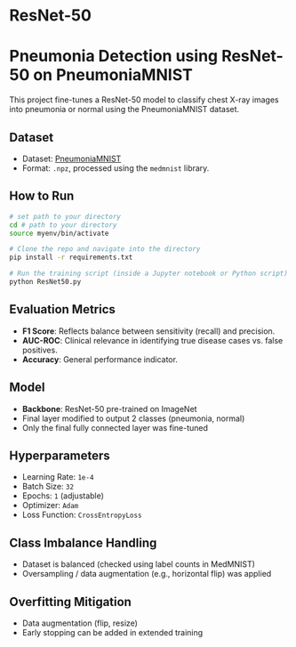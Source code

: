 # ResNet-50
# Pneumonia Detection using ResNet-50 on PneumoniaMNIST

This project fine-tunes a ResNet-50 model to classify chest X-ray images into pneumonia or normal using the PneumoniaMNIST dataset.

## Dataset
- Dataset: [PneumoniaMNIST](https://www.kaggle.com/datasets/rijulshr/pneumoniamnist/data)
- Format: `.npz`, processed using the `medmnist` library.

## How to Run

```bash
# set path to your directory
cd # path to your directory
source myenv/bin/activate

# Clone the repo and navigate into the directory
pip install -r requirements.txt

# Run the training script (inside a Jupyter notebook or Python script)
python ResNet50.py
```

## Evaluation Metrics
- **F1 Score**: Reflects balance between sensitivity (recall) and precision.
- **AUC-ROC**: Clinical relevance in identifying true disease cases vs. false positives.
- **Accuracy**: General performance indicator.

## Model
- **Backbone**: ResNet-50 pre-trained on ImageNet
- Final layer modified to output 2 classes (pneumonia, normal)
- Only the final fully connected layer was fine-tuned

## Hyperparameters
- Learning Rate: `1e-4`
- Batch Size: `32`
- Epochs: `1` (adjustable)
- Optimizer: `Adam`
- Loss Function: `CrossEntropyLoss`

## Class Imbalance Handling
- Dataset is balanced (checked using label counts in MedMNIST)
- Oversampling / data augmentation (e.g., horizontal flip) was applied

## Overfitting Mitigation
- Data augmentation (flip, resize)
- Early stopping can be added in extended training
